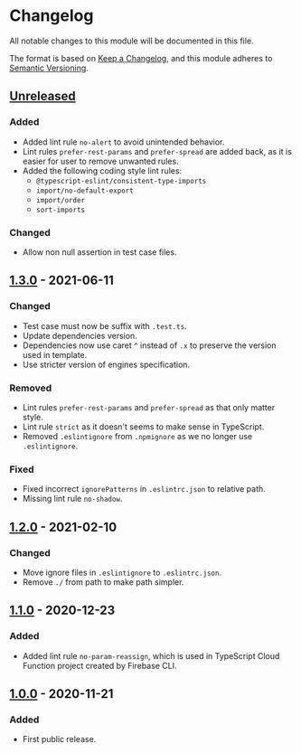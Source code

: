 # Changelog
All notable changes to this module will be documented in this file.

The format is based on [Keep a Changelog](https://keepachangelog.com/en/1.0.0/),
and this module adheres to [Semantic Versioning](https://semver.org/spec/v2.0.0.html).

## [Unreleased]
### Added
- Added lint rule `no-alert` to avoid unintended behavior.
- Lint rules `prefer-rest-params` and `prefer-spread` are added back, as it is easier
  for user to remove unwanted rules.
- Added the following coding style lint rules:
	- `@typescript-eslint/consistent-type-imports`
	- `import/no-default-export`
	- `import/order`
	- `sort-imports`

### Changed
- Allow non null assertion in test case files.

## [1.3.0] - 2021-06-11
### Changed
- Test case must now be suffix with `.test.ts`.
- Update dependencies version.
- Dependencies now use caret `^` instead of `.x` to preserve the version used in template.
- Use stricter version of engines specification.

### Removed
- Lint rules `prefer-rest-params` and `prefer-spread` as that only matter style.
- Lint rule `strict` as it doesn't seems to make sense in TypeScript.
- Removed `.eslintignore` from `.npmignore` as we no longer use `.eslintignore`.

### Fixed
- Fixed incorrect `ignorePatterns` in `.eslintrc.json` to relative path.
- Missing lint rule `no-shadow`.

## [1.2.0] - 2021-02-10
### Changed
- Move ignore files in `.eslintignore` to `.eslintrc.json`.
- Remove `./` from path to make path simpler.

## [1.1.0] - 2020-12-23
### Added
- Added lint rule `no-param-reassign`, which is used in TypeScript Cloud Function project created by Firebase CLI.

## [1.0.0] - 2020-11-21
### Added
- First public release.



[Unreleased]: https://github.com/VeryCrazyDog/typescript-project-template/compare/1.3.0...HEAD
[1.3.0]: https://github.com/VeryCrazyDog/typescript-project-template/compare/1.2.0...1.3.0
[1.2.0]: https://github.com/VeryCrazyDog/typescript-project-template/compare/1.1.0...1.2.0
[1.1.0]: https://github.com/VeryCrazyDog/typescript-project-template/compare/1.0.0...1.1.0
[1.0.0]: https://github.com/VeryCrazyDog/typescript-project-template/releases/tag/1.0.0

